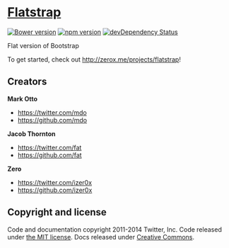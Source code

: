 # [Flatstrap](http://zerox.me/projects/flatstrap)
[![Bower version](https://badge.fury.io/bo/flatstrap.svg)](http://badge.fury.io/bo/flatstrap)
[![npm version](https://badge.fury.io/js/flatstrap.svg)](http://badge.fury.io/js/flatstrap)
[![devDependency Status](https://david-dm.org/twbs/bootstrap/dev-status.svg)](https://david-dm.org/littlesparkvt/flatstrap#info=devDependencies)

Flat version of Bootstrap

To get started, check out <http://zerox.me/projects/flatstrap>!


## Creators

**Mark Otto**

- <https://twitter.com/mdo>
- <https://github.com/mdo>

**Jacob Thornton**

- <https://twitter.com/fat>
- <https://github.com/fat>

**Zero**

- <https://twitter.com/izer0x>
- <https://github.com/izer0x>



## Copyright and license

Code and documentation copyright 2011-2014 Twitter, Inc. Code released under [the MIT license](LICENSE). Docs released under [Creative Commons](docs/LICENSE).
